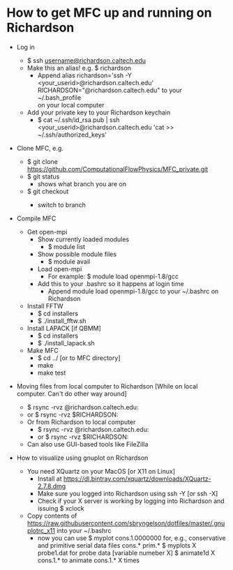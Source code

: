 # How to get MFC up and running on Richardson

* Log in
    * $ ssh username@richardson.caltech.edu
    * Make this an alias! e.g. $ richardson
        * Append 
        alias richardson='ssh -Y <your_userid>@richardson.caltech.edu'
        RICHARDSON="<user name>@richardson.caltech.edu"
        to your ~/.bash_profile  
        on your local computer
    * Add your private key to your Richardson keychain
        * $ cat ~/.ssh/id_rsa.pub | ssh <your_userid>@richardson.caltech.edu 'cat >> ~/.ssh/authorized_keys'

* Clone MFC, e.g.
    * $ git clone https://github.com/ComputationalFlowPhysics/MFC_private.git 
    * $ git status
        * shows what branch you are on
    * $ git checkout <branch>
        * switch to branch <branch> 

* Compile MFC
    * Get open-mpi
        * Show currently loaded modules
            * $ module list  
        * Show possible module files
            * $ module avail
        * Load open-mpi
            * For example: $ module load openmpi-1.8/gcc 
        * Add this to your .bashrc so it happens at login time
            * Append 
            module load openmpi-1.8/gcc
            to your ~/.bashrc
            on Richardson
    * Install FFTW
        * $ cd installers
        * $ ./install_fftw.sh
    * Install LAPACK [if QBMM]
        * $ cd installers
        * $ ./install_lapack.sh
    * Make MFC
        * $ cd ../    [or to MFC directory]
        * make
        * make test

* Moving files from local computer to Richardson [While on local computer. Can't do other way around]
    * $ rsync -rvz <local files> <user name>@richardson.caltech.edu:<richardson location>
    * or $ rsync -rvz <local files> $RICHARDSON:<richardson location>
    * Or from Richardson to local computer
        * $ rsync -rvz <user name>@richardson.caltech.edu:<richardson location> <local files>
        * or $ rsync -rvz $RICHARDSON:<richardson location> <local files>
    * Can also use GUI-based tools like FileZilla 

* How to visualize using gnuplot on Richardson
    * You need XQuartz on your MacOS [or X11 on Linux]
        * Install at https://dl.bintray.com/xquartz/downloads/XQuartz-2.7.8.dmg
        * Make sure you logged into Richardson using ssh -Y [or ssh -X] 
        * Check if your X server is working by logging into Richardson and issuing
            $ xclock
    * Copy contents of https://raw.githubusercontent.com/sbryngelson/dotfiles/master/.gnuplotrc_x11
    into your ~/.bashrc
        * now you can use 
        $ myplot cons.1.0000000
        for, e.g., conservative and primitive serial data files cons.* prim.*
        $ myplots X probe1.dat
        for probe data [variable numeber X]
        $ animate1d X cons.1.*
        to animate cons.1.* X times



